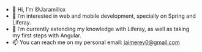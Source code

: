 - 👋 Hi, I’m @Jaramillox
- 👀 I’m interested in web and mobile development, specially on Spring and Liferay.
- 🌱 I’m currently extending my knowledge with Liferay, as well as taking my first steps with Angular.
- 📫 You can reach me on my personal email: jaimerey0@gmail.com

<!---
Jaramillox/Jaramillox is a ✨ special ✨ repository because its `README.md` (this file) appears on your GitHub profile.
You can click the Preview link to take a look at your changes.
--->
